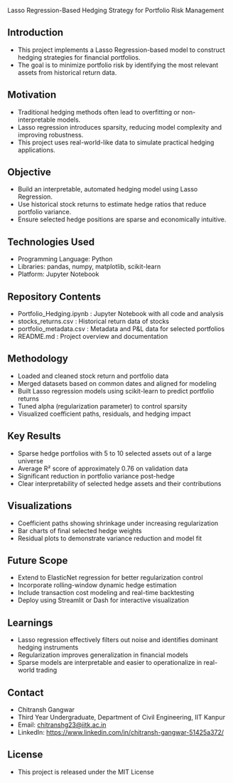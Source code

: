 Lasso Regression-Based Hedging Strategy for Portfolio Risk Management

## Introduction
- This project implements a Lasso Regression-based model to construct hedging strategies for financial portfolios.
- The goal is to minimize portfolio risk by identifying the most relevant assets from historical return data.

## Motivation
- Traditional hedging methods often lead to overfitting or non-interpretable models.
- Lasso regression introduces sparsity, reducing model complexity and improving robustness.
- This project uses real-world-like data to simulate practical hedging applications.

## Objective
- Build an interpretable, automated hedging model using Lasso Regression.
- Use historical stock returns to estimate hedge ratios that reduce portfolio variance.
- Ensure selected hedge positions are sparse and economically intuitive.

## Technologies Used
- Programming Language: Python
- Libraries: pandas, numpy, matplotlib, scikit-learn
- Platform: Jupyter Notebook

## Repository Contents
- Portfolio_Hedging.ipynb : Jupyter Notebook with all code and analysis
- stocks_returns.csv : Historical return data of stocks
- portfolio_metadata.csv : Metadata and P&L data for selected portfolios
- README.md : Project overview and documentation

## Methodology
- Loaded and cleaned stock return and portfolio data
- Merged datasets based on common dates and aligned for modeling
- Built Lasso regression models using scikit-learn to predict portfolio returns
- Tuned alpha (regularization parameter) to control sparsity
- Visualized coefficient paths, residuals, and hedging impact

## Key Results
- Sparse hedge portfolios with 5 to 10 selected assets out of a large universe
- Average R² score of approximately 0.76 on validation data
- Significant reduction in portfolio variance post-hedge
- Clear interpretability of selected hedge assets and their contributions

## Visualizations
- Coefficient paths showing shrinkage under increasing regularization
- Bar charts of final selected hedge weights
- Residual plots to demonstrate variance reduction and model fit

## Future Scope
- Extend to ElasticNet regression for better regularization control
- Incorporate rolling-window dynamic hedge estimation
- Include transaction cost modeling and real-time backtesting
- Deploy using Streamlit or Dash for interactive visualization

## Learnings
- Lasso regression effectively filters out noise and identifies dominant hedging instruments
- Regularization improves generalization in financial models
- Sparse models are interpretable and easier to operationalize in real-world trading

## Contact
- Chitransh Gangwar
- Third Year Undergraduate, Department of Civil Engineering, IIT Kanpur
- Email: chitranshg23@iitk.ac.in
- LinkedIn: https://www.linkedin.com/in/chitransh-gangwar-51425a372/

## License
- This project is released under the MIT License
